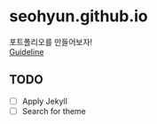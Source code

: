 # seohyun.github.io
포트폴리오를 만들어보자!  
[Guideline](https://docs.github.com/en/pages)

## TODO
- [ ] Apply Jekyll
- [ ] Search for theme
